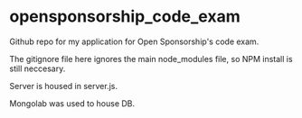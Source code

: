# opensponsorship_code_exam

Github repo for my application for Open Sponsorship's code exam.

The gitignore file here ignores the main node_modules file, so NPM install is still neccesary.

Server is housed in server.js.

Mongolab was used to house DB.
